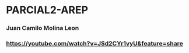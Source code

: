 # PARCIAL2-AREP

### Juan Camilo Molina Leon
### https://youtube.com/watch?v=JSd2CYr1vyU&feature=share
